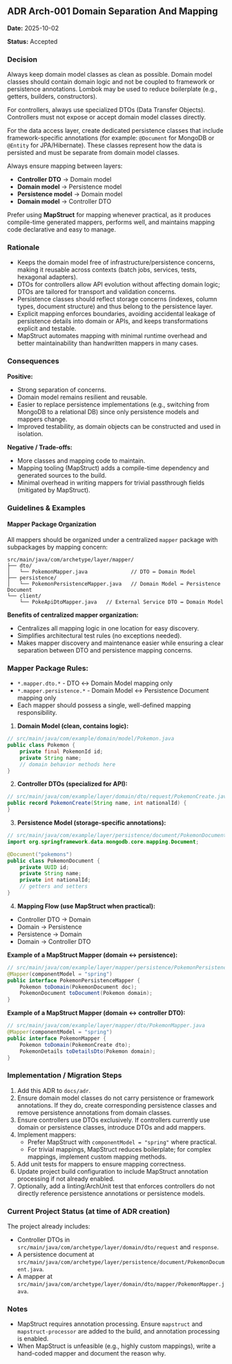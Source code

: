 ## ADR Arch-001 Domain Separation And Mapping

**Date:** 2025-10-02

**Status:** Accepted

### Decision
Always keep domain model classes as clean as possible. Domain model classes should contain domain logic and not be coupled to framework or persistence annotations. Lombok may be used to reduce boilerplate (e.g., getters, builders, constructors).

For controllers, always use specialized DTOs (Data Transfer Objects). Controllers must not expose or accept domain model classes directly.

For the data access layer, create dedicated persistence classes that include framework-specific annotations (for example: `@Document` for MongoDB or `@Entity` for JPA/Hibernate). These classes represent how the data is persisted and must be separate from domain model classes.

Always ensure mapping between layers:

- **Controller DTO** → Domain model
- **Domain model** → Persistence model
- **Persistence model** → Domain model
- **Domain model** → Controller DTO

Prefer using **MapStruct** for mapping whenever practical, as it produces compile-time generated mappers, performs well, and maintains mapping code declarative and easy to manage.

### Rationale
- Keeps the domain model free of infrastructure/persistence concerns, making it reusable across contexts (batch jobs, services, tests, hexagonal adapters).
- DTOs for controllers allow API evolution without affecting domain logic; DTOs are tailored for transport and validation concerns.
- Persistence classes should reflect storage concerns (indexes, column types, document structure) and thus belong to the persistence layer.
- Explicit mapping enforces boundaries, avoiding accidental leakage of persistence details into domain or APIs, and keeps transformations explicit and testable.
- MapStruct automates mapping with minimal runtime overhead and better maintainability than handwritten mappers in many cases.

### Consequences
**Positive:**
- Strong separation of concerns.
- Domain model remains resilient and reusable.
- Easier to replace persistence implementations (e.g., switching from MongoDB to a relational DB) since only persistence models and mappers change.
- Improved testability, as domain objects can be constructed and used in isolation.

**Negative / Trade-offs:**
- More classes and mapping code to maintain.
- Mapping tooling (MapStruct) adds a compile-time dependency and generated sources to the build.
- Minimal overhead in writing mappers for trivial passthrough fields (mitigated by MapStruct).

### Guidelines & Examples

#### Mapper Package Organization
All mappers should be organized under a centralized `mapper` package with subpackages by mapping concern:

```
src/main/java/com/archetype/layer/mapper/
├── dto/
│   └── PokemonMapper.java              // DTO ↔ Domain Model
├── persistence/
│   └── PokemonPersistenceMapper.java   // Domain Model ↔ Persistence Document
└── client/
    └── PokeApiDtoMapper.java   // External Service DTO ↔ Domain Model
```

**Benefits of centralized mapper organization:**
- Centralizes all mapping logic in one location for easy discovery.
- Simplifies architectural test rules (no exceptions needed).
- Makes mapper discovery and maintenance easier while ensuring a clear separation between DTO and persistence mapping concerns.

### Mapper Package Rules:
- `*.mapper.dto.*` - DTO ↔ Domain Model mapping only
- `*.mapper.persistence.*` - Domain Model ↔ Persistence Document mapping only
- Each mapper should possess a single, well-defined mapping responsibility.

1. **Domain Model (clean, contains logic):**
```java
// src/main/java/com/example/domain/model/Pokemon.java
public class Pokemon {
    private final PokemonId id;
    private String name;
    // domain behavior methods here
}
```

2. **Controller DTOs (specialized for API):**
```java
// src/main/java/com/example/layer/domain/dto/request/PokemonCreate.java
public record PokemonCreate(String name, int nationalId) {
}
```

3. **Persistence Model (storage-specific annotations):**
```java
// src/main/java/com/example/layer/persistence/document/PokemonDocument.java
import org.springframework.data.mongodb.core.mapping.Document;

@Document("pokemons")
public class PokemonDocument {
    private UUID id;
    private String name;
    private int nationalId;
    // getters and setters
}
```

4. **Mapping Flow (use MapStruct when practical):**
- Controller DTO → Domain
- Domain → Persistence
- Persistence → Domain
- Domain → Controller DTO

**Example of a MapStruct Mapper (domain ↔ persistence):**
```java
// src/main/java/com/example/layer/mapper/persistence/PokemonPersistenceMapper.java
@Mapper(componentModel = "spring")
public interface PokemonPersistenceMapper {
    Pokemon toDomain(PokemonDocument doc);
    PokemonDocument toDocument(Pokemon domain);
}
```

**Example of a MapStruct Mapper (domain ↔ controller DTO):**
```java
// src/main/java/com/example/layer/mapper/dto/PokemonMapper.java
@Mapper(componentModel = "spring")
public interface PokemonMapper {
    Pokemon toDomain(PokemonCreate dto);
    PokemonDetails toDetailsDto(Pokemon domain);
}
```

### Implementation / Migration Steps
1. Add this ADR to `docs/adr`.
2. Ensure domain model classes do not carry persistence or framework annotations. If they do, create corresponding persistence classes and remove persistence annotations from domain classes.
3. Ensure controllers use DTOs exclusively. If controllers currently use domain or persistence classes, introduce DTOs and add mappers.
4. Implement mappers:
    - Prefer MapStruct with `componentModel = "spring"` where practical.
    - For trivial mappings, MapStruct reduces boilerplate; for complex mappings, implement custom mapping methods.
5. Add unit tests for mappers to ensure mapping correctness.
6. Update project build configuration to include MapStruct annotation processing if not already enabled.
7. Optionally, add a linting/ArchUnit test that enforces controllers do not directly reference persistence annotations or persistence models.

### Current Project Status (at time of ADR creation)
The project already includes:
- Controller DTOs in `src/main/java/com/archetype/layer/domain/dto/request` and `response`.
- A persistence document at `src/main/java/com/archetype/layer/persistence/document/PokemonDocument.java`.
- A mapper at `src/main/java/com/archetype/layer/domain/dto/mapper/PokemonMapper.java`.

### Notes
- MapStruct requires annotation processing. Ensure `mapstruct` and `mapstruct-processor` are added to the build, and annotation processing is enabled.
- When MapStruct is unfeasible (e.g., highly custom mappings), write a hand-coded mapper and document the reason why.
